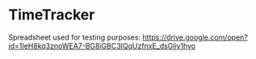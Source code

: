 # TimeTracker

Spreadsheet used for testing purposes: https://drive.google.com/open?id=1IeH8kq3znoWEA7-BG8iGBC3IQqUzfnxE_dsGliy1hyo
